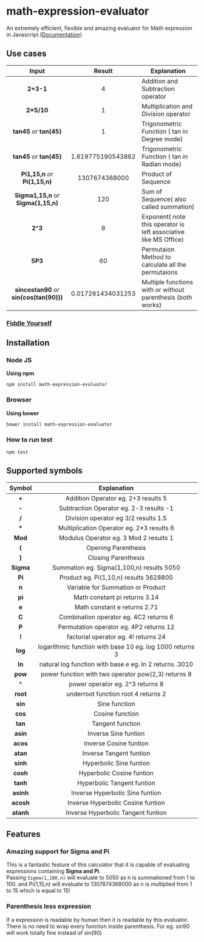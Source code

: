 

# math-expression-evaluator
An extremely efficient, flexible and amazing evaluator for Math expression in Javascript.([Documentation](http://redhivesoftware.github.io/math-expression-evaluator/))

## Use cases
|Input|Result|Explanation|
|:---:|:---:| --- |
|**2+3-1**|4| Addition and Subtraction operator |
|**2\*5/10**|1| Multiplication and Division operator |
|**tan45** *or* **tan(45)**|1| Trigonometric Function ( tan in Degree mode) |
|**tan45** *or* **tan(45)**|1.619775190543862| Trigonometric Function ( tan in Radian mode) |
|**Pi1,15,n** *or* **Pi(1,15,n)**|1307674368000| Product of Sequence |
|**Sigma1,15,n** *or* **Sigma(1,15,n)**|120| Sum of Sequence( also called summation)  |
|**2^3**|8| Exponent( note this operator is left associative like MS Office) |
|**5P3**|60| Permutaion Method to calculate all the permutaions |
|**sincostan90** *or* **sin(cos(tan(90)))**|0.017261434031253| Multiple functions with or without parenthesis (both works) |

### [Fiddle Yourself](http://jsbin.com/fuyowu/1/edit?html,output)

## Installation
### Node JS
 **Using npm** 

    npm install math-expression-evaluator

### Browser
 **Using bower**

    bower install math-expression-evaluator

### How to run test

    npm test

## Supported symbols

|Symbol|Explanation|
|:---:|:---:|
|**+**| Addition Operator eg. 2+3 results 5 |
|**-**| Subtraction Operator eg. 2-3 results -1 |
|**/**| Division operator eg 3/2 results 1.5 |
|**\***| Multiplication Operator eg. 2\*3 results 6 |
|**Mod**| Modulus Operator eg. 3 Mod 2 results 1 |
|**(**| Opening Parenthesis |
|**)**| Closing Parenthesis |
|**Sigma**| Summation eg. Sigma(1,100,n) results 5050 |
|**Pi**| Product eg. Pi(1,10,n) results 3628800 |
|**n**| Variable for Summation or Product |
|**pi**| Math constant pi returns 3.14 |
|**e**| Math constant e returns 2.71 |
|**C**| Combination operator eg. 4C2 returns 6 |
|**P**| Permutation operator eg. 4P2 returns 12 |
|**!**| factorial operator eg. 4! returns 24 |
|**log**| logarithmic function with base 10 eg. log 1000 returns 3 |
|**ln**| natural log function with base e eg. ln 2 returns .3010 |
|**pow**| power function with two operator pow(2,3) returns 8 |
|**^**| power operator eg. 2^3 returns 8 |
|**root**| underroot function root 4 returns 2 | 
|**sin**| Sine function |
|**cos**| Cosine function |
|**tan**| Tangent function |
|**asin**| Inverse Sine funtion |
|**acos**| Inverse Cosine funtion |
|**atan**| Inverse Tangent funtion |
|**sinh**| Hyperbolic Sine funtion |
|**cosh**| Hyperbolic Cosine funtion |
|**tanh**| Hyperbolic Tangent funtion |
|**asinh**| Inverse Hyperbolic Sine funtion |
|**acosh**| Inverse Hyperbolic Cosine funtion |
|**atanh**| Inverse Hyperbolic Tangent funtion |

## Features  

### Amazing support for Sigma and Pi  
This is a fantastic feature of this calculator that it is capable of evaluating expressions containing **Sigma and Pi**.  
Passing `Sigma(1,100,n)` will evaluate to 5050 as n is summationed from 1 to 100.
and Pi(1,15,n) will evaluate to 1307674368000 as n is multiplied from 1 to 15 which is equal to 15!

### Parenthesis less expression
If a expression is readable by human then it is readable by this evaluator. There is no need to wrap every function inside parenthesis.
For eg. sin90 will work totally fine instead of sin(90)


